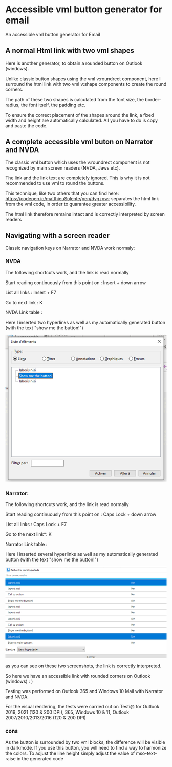 # Accessible vml button generator for email
An accessible vml button generator for Email

## A normal Html link with two vml shapes


Here is another generator, to obtain a rounded button on Outlook (windows). 

Unlike classic button shapes using the vml v:roundrect component, here I surround the html link with two vml v:shape components to create the round corners. 

The path of these two shapes is calculated from the font size, the border-radius, the font itself, the padding etc. 

To ensure the correct placement of the shapes around the link, a fixed width and height are automatically calculated. All you have to do is copy and paste the code. 

## A complete accessible vml buton on Narrator and NVDA

The classic vml button which uses the v:roundrect component is not recognized by main screen readers (NVDA, Jaws etc). 

The link and the link text are completely ignored. This is why it is not recommended to use vml to round the buttons.

This technique, like two others that you can find here: https://codepen.io/matthieuSolente/pen/dygzpwr separates the html link from the vml code, in order to guarantee greater accessibility. 

The html link therefore remains intact and is correctly interpreted by screen readers

## Navigating with a screen reader
Classic navigation keys on Narrator and NVDA work normaly: 

### NVDA

The following shortcuts work, and the link is read normally

Start reading continuously from this point on : Insert + down arrow

List all links :	Insert + F7

Go to next link	: K

NVDA Link table :

Here I inserted two hyperlinks as well as my automatically generated button (with the text "show me the button!")

![NVDA Link table](https://github.com/matthieuSolente/accessible-vml-button-generator/blob/main/Nvda-element-list.PNG)



### Narrator:

The following shortcuts work, and the link is read normally

Start reading continuously from this point on	: Caps Lock + down arrow

List all links :	Caps Lock + F7

Go to the next link*: 	K


Narrator Link table :

Here I inserted several hyperlinks as well as my automatically generated button (with the text "show me the button!")

![Narrator Link table](https://github.com/matthieuSolente/accessible-vml-button-generator/blob/main/narrator-link-table.png)


as you can see on these two screenshots, the link is correctly interpreted.

So here we have an accessible link with rounded corners on Outlook (windows) : ) 


Testing was performed on Outlook 365 and Windows 10 Mail with Narrator and NVDA.

For the visual rendering, the tests were carried out on Testi@ for Outlook 2019, 2021 (120 & 200 DPI), 365, Windows 10 & 11, Outlook 2007/2010/2013/2016 (120 & 200 DPI)

### cons
As the button is surrounded by two vml blocks, the difference will be visible in darkmode. If you use this button, you will need to find a way to harmonize the colors.
To adjust the line height simply adjust the value of mso-text-raise in the generated code


